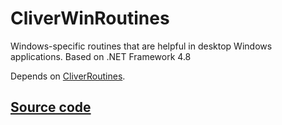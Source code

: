 # CliverWinRoutines

Windows-specific routines that are helpful in desktop Windows applications. Based on .NET Framework 4.8

Depends on [CliverRoutines](https://github.com/SergiyStoyan/CliverRoutines).

## [Source code](https://github.com/SergiyStoyan/CliverWinRoutines)
